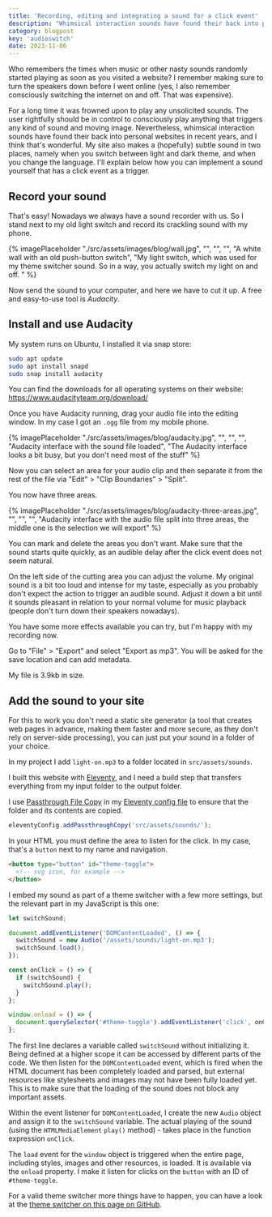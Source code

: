 ```yaml
---
title: 'Recording, editing and integrating a sound for a click event'
description: "Whimsical interaction sounds have found their back into personal websites in recent years, and I think that's wonderful."
category: blogpost
key: 'audioswitch'
date: 2023-11-06
---
```


Who remembers the times when music or other nasty sounds randomly started playing as soon as you visited a website? I remember making sure to turn the speakers down before I went online (yes, I also remember consciously switching the internet on and off. That was expensive).

For a long time it was frowned upon to play any unsolicited sounds. The user rightfully should be in control to consciously play anything that triggers any kind of sound and moving image. Nevertheless, whimsical interaction sounds have found their back into personal websites in recent years, and I think that's wonderful. My site also makes a (hopefully) subtle sound in two places, namely when you switch between light and dark theme, and when you change the language. I'll explain below how you can implement a sound yourself that has a click event as a trigger.

## Record your sound

That's easy! Nowadays we always have a sound recorder with us. So I stand next to my old light switch and record its crackling sound with my phone.

{% imagePlaceholder "./src/assets/images/blog/wall.jpg", "", "", "", "A white wall with an old push-button switch", "My light switch, which was used for my theme switcher sound. So in a way, you actually switch my light on and off. " %}

Now send the sound to your computer, and here we have to cut it up. A free and easy-to-use tool is _Audacity_.

## Install and use Audacity

My system runs on Ubuntu, I installed it via snap store:

```bash
sudo apt update
sudo apt install snapd
sudo snap install audacity
```

You can find the downloads for all operating systems on their website: https://www.audacityteam.org/download/

Once you have Audacity running, drag your audio file into the editing window. In my case I got an `.ogg` file from my mobile phone.

{% imagePlaceholder "./src/assets/images/blog/audacity.jpg", "", "", "", "Audacity interface with the sound file loaded", "The Audacity interface looks a bit busy, but you don't need most of the stuff" %}

Now you can select an area for your audio clip and then separate it from the rest of the file via "Edit" > "Clip Boundaries" > "Split".

You now have three areas.

{% imagePlaceholder "./src/assets/images/blog/audacity-three-areas.jpg", "", "", "", "Audacity interface with the audio file split into three areas, the middle one is the selection we will export" %}

You can mark and delete the areas you don't want. Make sure that the sound starts quite quickly, as an audible delay after the click event does not seem natural.

On the left side of the cutting area you can adjust the volume. My original sound is a bit too loud and intense for my taste, especially as you probably don't expect the action to trigger an audible sound. Adjust it down a bit until it sounds pleasant in relation to your normal volume for music playback (people don't turn down their speakers nowadays).

You have some more effects available you can try, but I'm happy with my recording now.

Go to "File" > "Export" and select "Export as mp3". You will be asked for the save location and can add metadata.

My file is 3.9kb in size.

## Add the sound to your site

For this to work you don't need a static site generator (a tool that creates web pages in advance, making them faster and more secure, as they don't rely on server-side processing), you can just put your sound in a folder of your choice.

In my project I add `light-on.mp3` to a folder located in `src/assets/sounds`.

I built this website with [Eleventy](https://www.11ty.dev/), and I need a build step that transfers everything from my input folder to the output folder.

I use [Passthrough File Copy](https://www.11ty.dev/docs/copy/) in my [Eleventy config file](/en/blog/organizing-the-eleventy-config-file/) to ensure that the folder and its contents are copied.

```js
eleventyConfig.addPassthroughCopy('src/assets/sounds/');
```

In your HTML you must define the area to listen for the click. In my case, that's a `button` next to my name and navigation.

```html
<button type="button" id="theme-toggle">
  <!-- svg icon, for example -->
</button>
```

I embed my sound as part of a theme switcher with a few more settings, but the relevant part in my JavaScript is this one:

```js
let switchSound;

document.addEventListener('DOMContentLoaded', () => {
  switchSound = new Audio('/assets/sounds/light-on.mp3');
  switchSound.load();
});

const onClick = () => {
  if (switchSound) {
    switchSound.play();
  }
};

window.onload = () => {
  document.querySelector('#theme-toggle').addEventListener('click', onClick);
};
```

The first line declares a variable called `switchSound` without initializing it. Being defined at a higher scope it can be accessed by different parts of the code. We then listen for the `DOMContentLoaded` event, which is fired when the HTML document has been completely loaded and parsed, but external resources like stylesheets and images may not have been fully loaded yet. This is to make sure that the loading of the sound does not block any important assets.

Within the event listener for `DOMContentLoaded`, I create the new `Audio` object and assign it to the `switchSound` variable. The actual playing of the sound (using the `HTMLMediaElement` `play()` method) - takes place in the function expression `onClick`.

The `load` event for the `window` object is triggered when the entire page, including styles, images and other resources, is loaded. It is available via the `onload` property.
I make it listen for clicks on the `button` with an ID of `#theme-toggle`.

For a valid theme switcher more things have to happen, you can have a look at the [theme switcher on this page on GitHub](https://github.com/madrilene/lenesaile.com/blob/main/src/assets/scripts/theme-toggle.js).
